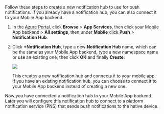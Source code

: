 Follow these steps to create a new notification hub to use for push notifications. If you already have a notification hub, you can also connect it to your Mobile App backend. 

1. In the [Azure Portal], click **Browse** > **App Services**, then click your Mobile App backend > **All settings**, then under **Mobile** click **Push** > **Notification Hub**.

2. Click **+Notification Hub**, type a new **Notification Hub** name, which can be the same as your Mobile App backend, type a new namespace name or use an existing one, then click **OK** and finally **Create**.

    ![](./media/app-service-mobile-create-notification-hub/create-new-hub-flow.png)

    This creates a new notification hub and connects it to your mobile app. If you have an existing notification hub, you can choose to connect it to your Mobile App backend instead of creating a new one.

Now you have connected a notification hub to your Mobile App backend. Later you will configure this notification hub to connect to a platform notification service (PNS) that sends push notifications to the native device.

[Azure Portal]: https://portal.azure.com/

